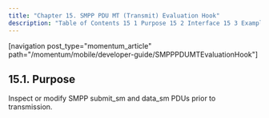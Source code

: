 ```yaml
---
title: "Chapter 15. SMPP PDU MT (Transmit) Evaluation Hook"
description: "Table of Contents 15 1 Purpose 15 2 Interface 15 3 Examples Inspect or modify SMPP submit sm and data sm PD Us prior to transmission..."
---
```


[navigation post_type="momentum_article" path="/momentum/mobile/developer-guide/SMPPPDUMTEvaluationHook"]

## <a name="SMPPPDUMTEvaluationHook.purpose"></a> 15.1. Purpose

Inspect or modify SMPP submit_sm and data_sm PDUs prior to transmission.